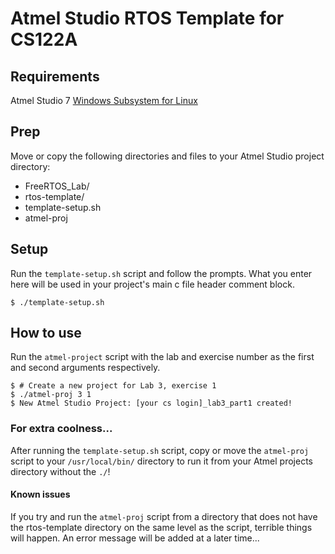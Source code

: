 # Atmel Studio RTOS Template for CS122A

## Requirements
Atmel Studio 7
[Windows Subsystem for Linux](https://msdn.microsoft.com/commandline/wsl/install_guide)

## Prep
Move or copy the following directories and files to your Atmel Studio 
project directory:
* FreeRTOS_Lab/
* rtos-template/
* template-setup.sh
* atmel-proj

## Setup
Run the `template-setup.sh` script and follow the prompts. What you enter 
here will be used in your project's main c file header comment block.
```
$ ./template-setup.sh
```
## How to use
Run the `atmel-project` script with the lab and exercise number as the 
first and second arguments respectively.
```
$ # Create a new project for Lab 3, exercise 1
$ ./atmel-proj 3 1
$ New Atmel Studio Project: [your cs login]_lab3_part1 created!
```
### For extra coolness...
After running the `template-setup.sh` script, copy or move the `atmel-proj` 
script to your `/usr/local/bin/` directory to run it from your Atmel 
projects directory without the `./`!

#### Known issues
If you try and run the `atmel-proj` script from a directory that does not 
have the rtos-template directory on the same level as the script, terrible 
things will happen. An error message will be added at a later time...
